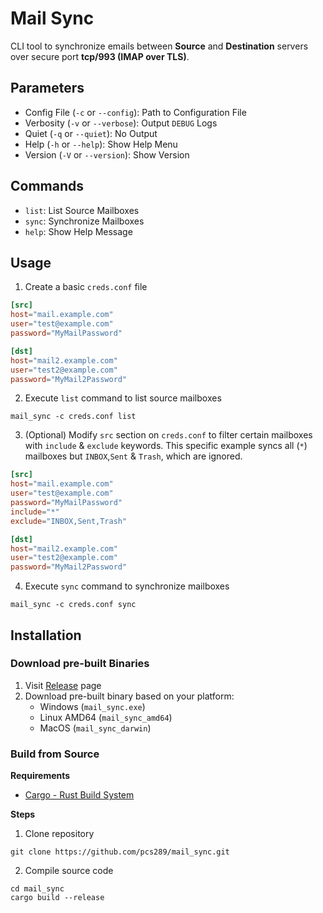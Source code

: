 # Mail Sync

CLI tool to synchronize emails between **Source** and **Destination** servers over secure port __tcp/993 (IMAP over TLS)__.

## Parameters

- Config File (`-c` or `--config`): Path to Configuration File
- Verbosity (`-v` or `--verbose`): Output `DEBUG` Logs
- Quiet (`-q` or `--quiet`): No Output
- Help (`-h` or `--help`): Show Help Menu
- Version (`-V` or `--version`): Show Version

## Commands

- `list`: List Source Mailboxes
- `sync`: Synchronize Mailboxes
- `help`: Show Help Message

## Usage

1. Create a basic `creds.conf` file
```toml
[src]
host="mail.example.com"
user="test@example.com"
password="MyMailPassword"

[dst]
host="mail2.example.com"
user="test2@example.com"
password="MyMail2Password"
```

2. Execute `list` command to list source mailboxes
```shell
mail_sync -c creds.conf list
```

3. (Optional) Modify `src` section on `creds.conf` to filter certain mailboxes with `include` & `exclude` keywords. This specific example syncs all (`*`) mailboxes but `INBOX`,`Sent` & `Trash`, which are ignored.
```toml
[src]
host="mail.example.com"
user="test@example.com"
password="MyMailPassword"
include="*"
exclude="INBOX,Sent,Trash"

[dst]
host="mail2.example.com"
user="test2@example.com"
password="MyMail2Password"
```

4. Execute `sync` command to synchronize mailboxes
```shell
mail_sync -c creds.conf sync
```

## Installation

### Download pre-built Binaries

1. Visit [Release](https://github.com/pcs289/mail_sync/releases) page
2. Download pre-built binary based on your platform:
    - Windows (`mail_sync.exe`)
    - Linux AMD64 (`mail_sync_amd64`)
    - MacOS (`mail_sync_darwin`)

### Build from Source

__Requirements__
- [Cargo - Rust Build System](https://doc.rust-lang.org/cargo/getting-started/installation.html)

__Steps__
1. Clone repository
```shell
git clone https://github.com/pcs289/mail_sync.git
```
2. Compile source code
```shell
cd mail_sync
cargo build --release
```
